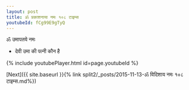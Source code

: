 ```yaml
---
layout: post
title: ॐ प्रकाशनाया नमः १०८ टाइम्स
youtubeId: fCg99E9gTyQ
---
```

 
 
 ॐ उमापतये नमः  
 
 -  देवी उमा की पत्नी कौन है 
 
  
 
  
 
 
 
 
 
 


{% include youtubePlayer.html id=page.youtubeId %}
 
[Next]({{ site.baseurl }}{% link  split2/_posts/2015-11-13-ॐ विदिशाय नमः १०८ टाइम्स.md%})
 
